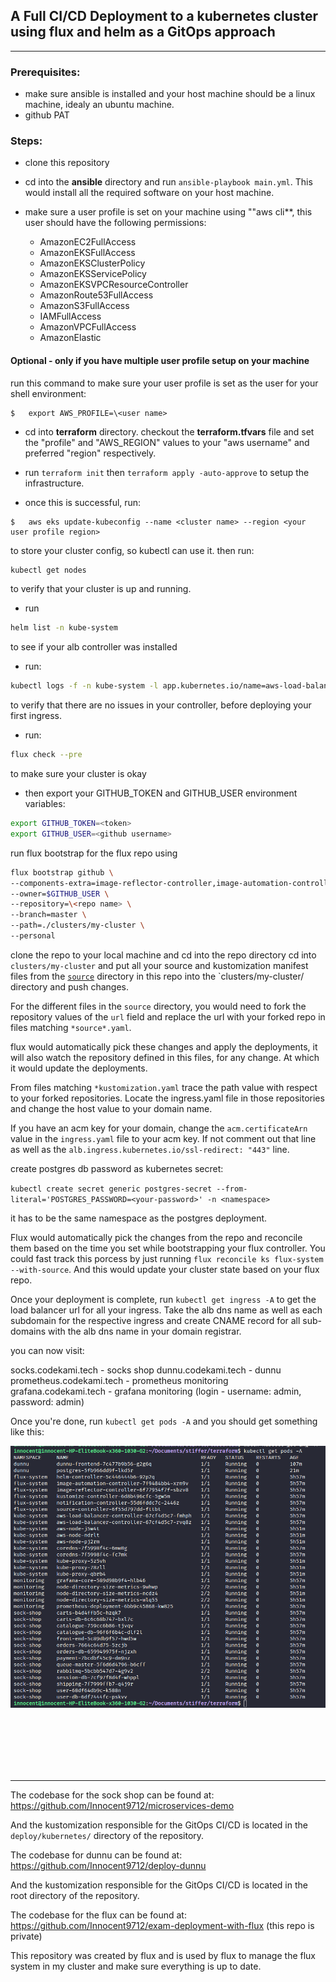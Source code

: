 ## A Full CI/CD Deployment to a kubernetes cluster using flux and helm as a GitOps approach
---



### Prerequisites: 
- make sure ansible is installed and your host machine should be a linux machine, idealy an ubuntu machine.
- github PAT


### Steps:

- clone this repository

- cd into the **ansible** directory and run `ansible-playbook main.yml`. This would install all the required software on your host machine.


- make sure a user profile is set on your machine using ""aws cli**, this user should have the following permissions:

    - AmazonEC2FullAccess
    - AmazonEKSFullAccess
    - AmazonEKSClusterPolicy
    - AmazonEKSServicePolicy
    - AmazonEKSVPCResourceController
    - AmazonRoute53FullAccess
    - AmazonS3FullAccess
    - IAMFullAccess
    - AmazonVPCFullAccess
    - AmazonElastic

#### Optional - only if you have multiple user profile setup on your machine
run this command to make sure your user profile is set as the user for your shell environment:
```shell
$   export AWS_PROFILE=\<user name>
```

- cd into  **terraform** directory. checkout the **terraform.tfvars** file and set the "profile" and "AWS_REGION" values to your "aws username" and preferred "region" respectively.

- run `terraform init` then `terraform apply -auto-approve` to setup the infrastructure.

- once this is successful, run:
```shell
$   aws eks update-kubeconfig --name <cluster name> --region <your user profile region>
```
to store your cluster config, so kubectl can use it. then run:
```bash
kubectl get nodes
```
to verify that your cluster is up and running.

- run
```bash
helm list -n kube-system
```
to see if your alb controller was installed

- run:
```bash
kubectl logs -f -n kube-system -l app.kubernetes.io/name=aws-load-balancer-controller
```
to verify that there are no issues in your controller, before deploying your first ingress.

- run:
```bash
flux check --pre
```
to make sure your cluster is okay

- then export your GITHUB_TOKEN and GITHUB_USER environment variables:
```bash
export GITHUB_TOKEN=<token>
export GITHUB_USER=<github username>
```

run flux bootstrap for the flux repo using

```bash
flux bootstrap github \
--components-extra=image-reflector-controller,image-automation-controller \
--owner=$GITHUB_USER \
--repository=\<repo name> \
--branch=master \
--path=./clusters/my-cluster \
--personal
```

clone the repo to your local machine and cd into the repo directory
cd into `clusters/my-cluster` and put all your source and kustomization manifest files from the [`source`]('source/) directory in this repo into the `clusters/my-cluster/  directory and push changes. 

For the different files in the `source` directory, you would need to fork the repository values of the `url` field and replace the url with your forked repo in files matching `*source*.yaml`.

flux would automatically pick these changes and apply the deployments, it will also watch the repository defined in this files, for any change. At which it would update the deployments.

From files matching `*kustomization.yaml` trace the path value with respect to your forked repositories. Locate the ingress.yaml file in those repositories and change the host value to your domain name.

If you have an acm key for your domain, change the `acm.certificateArn` value in the `ingress.yaml` file to your acm key. If not comment out that line as well as the `alb.ingress.kubernetes.io/ssl-redirect: "443"` line.

create postgres db password as kubernetes secret:

`kubectl create secret generic postgres-secret --from-literal='POSTGRES_PASSWORD=<your-password>' -n <namespace>`

it has to be the same namespace as the postgres deployment.

Flux would automatically pick the changes from the repo and reconcile them based on the time you set while bootstrapping your flux controller. You could fast track this porcess by just running `flux reconcile ks flux-system --with-source`. And this would update your cluster state based on your flux repo.

Once your deployment is complete, run 
`kubectl get ingress -A` to get the load balancer url for all your ingress. Take the alb dns name as well as each subdomain for the respective ingress and create CNAME record for all sub-domains with the alb dns name in your domain registrar.

you can now visit:

socks.codekami.tech - socks shop
dunnu.codekami.tech - dunnu
prometheus.codekami.tech - prometheus monitoring
grafana.codekami.tech - grafana monitoring (login - username: admin, password: admin)


Once you're done, run `kubectl get pods -A` and you should get something like this:

![A result of all pods running](./all_pods.png)



<br>
<br>
<br>
<br>
<br>

---

The codebase for the sock shop can be found at:
https://github.com/Innocent9712/microservices-demo

And the kustomization responsible for the GitOps CI/CD is located in the `deploy/kubernetes/` directory of the repository.

The codebase for dunnu can be found at:
https://github.com/Innocent9712/deploy-dunnu

And the kustomization responsible for the GitOps CI/CD is located in the root directory of the repository.

The codebase for the flux can be found at:
https://github.com/Innocent9712/exam-deployment-with-flux (this repo is private)

This repository was created by flux and is used by flux to manage the flux system in my cluster and make sure everything is up to date.
